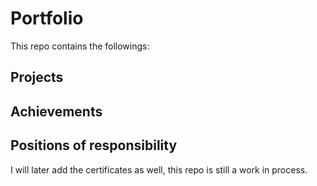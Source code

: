 # Portfolio
This repo contains the followings:
## Projects
## Achievements
## Positions of responsibility

I will later add the certificates as well, this repo is still a work in process.
